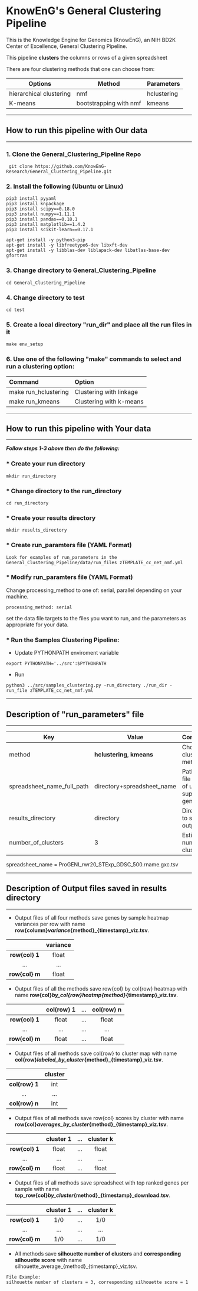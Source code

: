 # KnowEnG's General Clustering Pipeline 
This is the Knowledge Engine for Genomics (KnowEnG), an NIH BD2K Center of Excellence, General Clustering Pipeline.

This pipeline **clusters** the columns or rows of a given spreadsheet

There are four clustering methods that one can choose from:


| **Options**                                      | **Method**                           | **Parameters** |
| ------------------------------------------------ | -------------------------------------| -------------- |
| hierarchical clustering                          | nmf                                  | hclustering    |
| K-means                                          | bootstrapping with nmf               | kmeans         |


* * * 
## How to run this pipeline with Our data
* * * 
### 1. Clone the General_Clustering_Pipeline Repo
```
 git clone https://github.com/KnowEnG-Research/General_Clustering_Pipeline.git
```
 
### 2. Install the following (Ubuntu or Linux)
  ```
 pip3 install pyyaml
 pip3 install knpackage
 pip3 install scipy==0.18.0
 pip3 install numpy==1.11.1
 pip3 install pandas==0.18.1
 pip3 install matplotlib==1.4.2
 pip3 install scikit-learn==0.17.1
 
 apt-get install -y python3-pip
 apt-get install -y libfreetype6-dev libxft-dev
 apt-get install -y libblas-dev liblapack-dev libatlas-base-dev gfortran
```

### 3. Change directory to General_Clustering_Pipeline

```
cd General_Clustering_Pipeline
```

### 4. Change directory to test

```
cd test
```
 
### 5. Create a local directory "run_dir" and place all the run files in it
```
make env_setup
```

### 6. Use one of the following "make" commands to select and run a clustering option:


| **Command**           | **Option**                                       | 
|:--------------------- |:------------------------------------------------ | 
| make run_hclustering  | Clustering with linkage                          |
| make run_kmeans       | Clustering with k-means                          |

 
* * * 
## How to run this pipeline with Your data
* * * 

__***Follow steps 1-3 above then do the following:***__

### * Create your run directory

 ```
 mkdir run_directory
 ```

### * Change directory to the run_directory

 ```
 cd run_directory
 ```

### * Create your results directory

 ```
 mkdir results_directory
 ```
 
### * Create run_paramters file  (YAML Format)
 ``` 
 Look for examples of run_parameters in the General_Clustering_Pipeline/data/run_files zTEMPLATE_cc_net_nmf.yml
 ```
### * Modify run_paramters file  (YAML Format)
Change processing_method to one of: serial, parallel depending on your machine.
```
processing_method: serial
```

set the data file targets to the files you want to run, and the parameters as appropriate for your data.


### * Run the Samples Clustering Pipeline:

  * Update PYTHONPATH enviroment variable
   ``` 
   export PYTHONPATH='../src':$PYTHONPATH    
   ```
   
  * Run
   ```
  python3 ../src/samples_clustering.py -run_directory ./run_dir -run_file zTEMPLATE_cc_net_nmf.yml
   ```

* * * 
## Description of "run_parameters" file
* * * 

| **Key**                    | **Value**                   | **Comments**                                   |
| -------------------------  | --------------------------- | ---------------------------------------------- |
| method                     | **hclustering**, **kmeans** | Choose clustering method                       |
| spreadsheet_name_full_path | directory+spreadsheet_name  |  Path and file name of user supplied gene sets |
| results_directory          | directory                   | Directory to save the output files             |
| number_of_clusters         | 3                           | Estimated number of clusters                   |

spreadsheet_name = ProGENI_rwr20_STExp_GDSC_500.rname.gxc.tsv</br>

* * * 
## Description of Output files saved in results directory
* * * 

* Output files of all four methods save genes by sample heatmap variances per row with name **row{column}_variance_{method}_{timestamp}_viz.tsv**.</br>

 |  |**variance**|
 | :--------------------: |:--------------------:|
 | **row{col} 1**         |float                 |
 |...                     |...                   |
 | **row{col} m**         | float                |

* Output files of all the methods save row{col} by col{row} heatmap with name **row{col}_by_col{row}_heatmp_{method}_{timestamp}_viz.tsv**.</br>

 |  |**col{row} 1**|...|**col{row} n**|
 | :--------------------: |:--------------------:|:--------------------:|:--------------------:|
 | **row{col} 1**         |float                 |...                   |float                 |
 |...                     |...                   |...                   |...                   |  
 | **row{col} m**         |float                 |...                   |float                 |

 
* Output files of all  methods save col{row} to cluster map with name **col{row}_labeled_by_cluster_{method}_{timestamp}_viz.tsv**.</br>

 |    |**cluster**|
 | :--------------------: |:--------------------:|
 | **col{row} 1**         |int                   |
 |...                     |...                   |
 | **col{row} n**         |int                   |
 
* Output files of all  methods save row{col} scores by cluster with name **row{col}_averages_by_cluster_{method}_{timestamp}_viz.tsv**.</br>

 |  |**cluster 1**|...|**cluster k**|
 | :--------------------: |:--------------------:|:--------------------:|:--------------------:|
 | **row{col} 1**         |float                 |...                   |float                 |
 |...                     |...                   |...                   |...                   |
 | **row{col} m**         |float                 |...                   |float                 |
 
* Output files of all  methods save spreadsheet with top ranked genes per sample with name **top_row{col}_by_cluster_{method}_{timestamp}_download.tsv**.</br>

 |  |**cluster 1**|...|**cluster k**|
 | :--------------------: |:--------------------:|:--------------------:|:--------------------:|
 | **row{col} 1**         |1/0                   |...                   |1/0                   |
 |...                     |...                   |...                   |...                   |
 | **row{col} m**         |1/0                   |...                   |1/0                   |
  
* All  methods save **silhouette number of clusters** and **corresponding silhouette score** with name silhouette_average\_{method}\_{timestamp}\_viz.tsv.</br>
 ```
 File Example: 
 silhouette number of clusters = 3, corresponding silhouette score = 1
 ```
